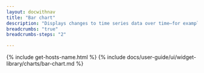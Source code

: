 ```yaml
---
layout: docwithnav
title: "Bar chart"
description: "Displays changes to time series data over time—for example, temperature or humidity readings."
breadcrumbs: "true"
breadcrumbs-steps: "2"

---
```

{% include get-hosts-name.html %}
{% include docs/user-guide/ui/widget-library/charts/bar-chart.md %}
